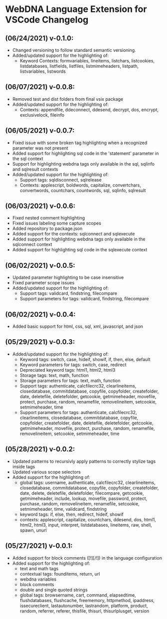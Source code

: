 # WebDNA Language Extension for VSCode Changelog

## (06/24/2021) v-0.1.0:
- Changed versioning to follow standard semantic versioning.
- Added/updated support for the highlighting of:
    * Keyword Contexts: formvariables, lineitems, listchars, listcookies, listdatabases, listfields, listfiles, listmimeheaders, listpath, listvariables, listwords

## (06/07/2021) v-0.0.8:
- Removed test and dist folders from final vsix package
- Added/updated support for the highlighting of:
    * Contexts: appendfile, ddeconnect, ddesend, decrypt, dos, encrypt, exclusivelock, fileinfo

## (06/05/2021) v-0.0.7:
- Fixed issue with some broken tag highlighting when a recognized parameter was not present
- Added support for highlighting sql code in the 'statement' parameter in the sql context
- Support for highlighting webdna tags only available in the sql, sqlinfo and sqlresult contexts
- Added/updated support for the highlighting of:
    * Support tags: sqldisconnect, sqlrelease
    * Contexts: applescript, boldwords, capitalize, convertchars, convertwords, countchars, countwords, sql, sqlinfo, sqlresult

## (06/03/2021) v-0.0.6:
- Fixed nested comment highlighting
- Fixed issues labeling some capture scopes
- Added repository to package.json
- Added support for the contexts: sqlconnect and sqlexecute
- Added support for highlighting webdna tags only available in the sqlconnect context
- Added support for highlighting sql code in the sqlexecute context

## (06/02/2021) v-0.0.5:
- Updated parameter highlighting to be case insensitive
- Fixed parameter scope issues
- Added/updated support for the highlighting of:
    * Support tags: validcard, findstring, filecompare
    * Support parameters for tags: validcard, findstring, filecompare

## (06/02/2021) v-0.0.4:
- Added basic support for html, css, sql, xml, javascript, and json

## (05/29/2021) v-0.0.3:
- Added/updated support for the highlighting of:
    * Keyword tags: switch, case, hideif, showif, if, then, else, default
    * Keyword parameters for tags: switch, case, redirect
    * Depreciated keyword tags: html1, html2, html3
    * Storage tags: text, math, function
    * Storage parameters for tags: text, math, function
    * Support tags: authenticate, calcfilecrc32, clearlineitems, closedatabase, commitdatabase, copyfile, copyfolder, createfolder, date, deletefile, deletefolder, getcookie, getmimeheader, movefile, protect, purchase, random, renamefile, removelineitem, setcookie, setmimeheader, time
    * Support parameters for tags: authenticate, calcfilecrc32, clearlineitems, closedatabase, commitdatabase, copyfile, copyfolder, createfolder, date, deletefile, deletefolder, getcookie, getmimeheader, movefile, protect, purchase, random, renamefile, removelineitem, setcookie, setmimeheader, time

## (05/28/2021) v-0.0.2:
- Updated patterns to recursivly apply patterns to correctly stylize tags inside tags
- Updated various scope selectors
- Added support for the highlighting of:
    * global tags: username, authenticate, calcfilecrc32, clearlineitems, closedatabase, commitdatabase, copyfile, copyfolder, createfolder, date, delete, deletefile, deletefolder, filecompare, getcookie, getmimeheader, include, lookup, movefile, password, protect, purchase, random, removelineitem, renamefile, setcookie, setmimeheader, time, validcard, findstring
    * keyword tags: if, else, then, redirect, hideif, showif
    * contexts: applescript, capitalize, countchars, ddesend, dos, html1, html2, html3, input, interpret, listdatabases, lineitems, raw, shell, spawn, unurl

## (05/27/2021) v-0.0.1:
- Added support for block comments ([!][/!]) in the language configuration
- Added support for the highlighting of:
    * text and math tags
    * contextual tags: founditems, return, url
    * webdna variables
    * block comments
    * double and single quoted strings
    * global tags: browsername, cart, command, elapsedtime, flushdatabases, flushcache, freememory, httpmethod, ipaddress, issecureclient, lastautonumber, lastrandom, platform, product, random, referrer, referer, thisfile, thisurl, thisurlplusget, version
